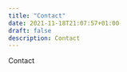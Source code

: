 ```yaml
---
title: "Contact"
date: 2021-11-18T21:07:57+01:00
draft: false
description: Contact
---
```




Contact